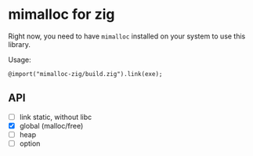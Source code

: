 # mimalloc for zig

Right now, you need to have `mimalloc` installed on your system to use this library.

Usage:

```zig
@import("mimalloc-zig/build.zig").link(exe);
```

## API

- [ ] link static, without libc
- [x] global (malloc/free)
- [ ] heap
- [ ] option
